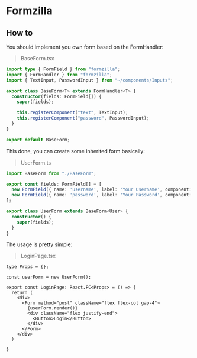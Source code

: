 # Formzilla

## How to

You should implement you own form based on the FormHandler:

> BaseForm.tsx
```ts
import type { FormField } from "formzilla";
import { FormHandler } from "formzilla";
import { TextInput, PasswordInput } from "~/components/Inputs";

export class BaseForm<T> extends FormHandler<T> {
  constructor(fields: FormField[]) {
    super(fields);

    this.registerComponent("text", TextInput);
    this.registerComponent("password", PasswordInput);
  }
}

export default BaseForm;
```

This done, you can create some inherited form basically:

> UserForm.ts
```ts
import BaseForm from "./BaseForm";

export const fields: FormField[] = [
  new FormField({ name: 'username', label: 'Your Username', component: 'text'}),
  new FormField({ name: 'password', label: 'Your Password', component: 'password'}),
];

export class UserForm extends BaseForm<User> {
  constructor() {
    super(fields);
  }
}
```

The usage is pretty simple:
>LoginPage.tsx
```tsx
type Props = {};

const userForm = new UserForm();

export const LoginPage: React.FC<Props> = () => {
  return (
    <div>
      <Form method="post" className="flex flex-col gap-4">
        {userForm.render()}
        <div className="flex justify-end">
          <Button>Login</Button>
        </div>
      </Form>
    </div>
  )

}
```

